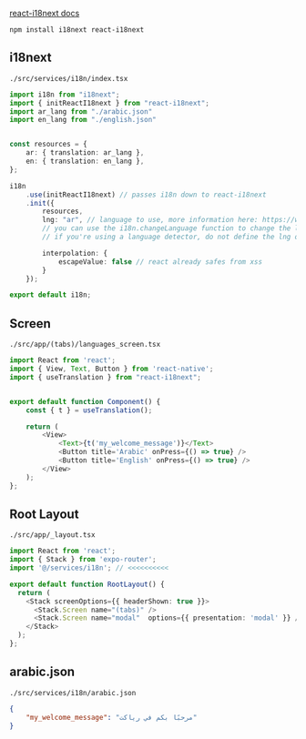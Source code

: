 [react-i18next docs](https://react.i18next.com/guides/quick-start)

`npm install i18next react-i18next`


## i18next
`./src/services/i18n/index.tsx`
```ts
import i18n from "i18next";
import { initReactI18next } from "react-i18next";
import ar_lang from "./arabic.json"
import en_lang from "./english.json"


const resources = {
    ar: { translation: ar_lang },
    en: { translation: en_lang },
};

i18n
    .use(initReactI18next) // passes i18n down to react-i18next
    .init({
        resources,
        lng: "ar", // language to use, more information here: https://www.i18next.com/overview/configuration-options#languages-namespaces-resources
        // you can use the i18n.changeLanguage function to change the language manually: https://www.i18next.com/overview/api#changelanguage
        // if you're using a language detector, do not define the lng option

        interpolation: {
            escapeValue: false // react already safes from xss
        }
    });

export default i18n;
```


## Screen
`./src/app/(tabs)/languages_screen.tsx`
```ts
import React from 'react';
import { View, Text, Button } from 'react-native';
import { useTranslation } from "react-i18next";


export default function Component() {
    const { t } = useTranslation();

    return (
        <View>
            <Text>{t('my_welcome_message')}</Text>
            <Button title='Arabic' onPress={() => true} />
            <Button title='English' onPress={() => true} />
        </View>
    );
};
```


## Root Layout
`./src/app/_layout.tsx`
```ts
import React from 'react';
import { Stack } from 'expo-router';
import '@/services/i18n'; // <<<<<<<<<<

export default function RootLayout() {
  return (
    <Stack screenOptions={{ headerShown: true }}>
      <Stack.Screen name="(tabs)" />
      <Stack.Screen name="modal"  options={{ presentation: 'modal' }} />
    </Stack>
  );
};
```


## arabic.json
`./src/services/i18n/arabic.json`
```json
{
    "my_welcome_message": "مرحبًا بكم في رياكت"
}
```
